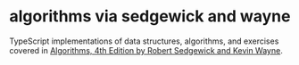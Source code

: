 # algorithms via sedgewick and wayne

TypeScript implementations of data structures, algorithms, and exercises
covered in [Algorithms, 4th Edition by Robert Sedgewick and Kevin Wayne](https://algs4.cs.princeton.edu/home/).
